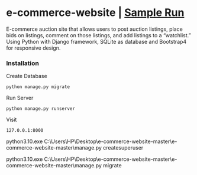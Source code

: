 # e-commerce-website | [Sample Run](https://www.youtube.com/watch?v=_beRba3eHRg&t=93s)

E-commerce auction site that allows users to post auction listings, place bids on listings, comment on those listings, and add listings to a “watchlist.”
Using Python with Django framework, SQLite as database and Bootstrap4 for responsive design.

<h3>Installation</h3>

Create Database
```
python manage.py migrate
```
Run Server
```
python manage.py runserver
```
Visit
```
127.0.0.1:8000
```
python3.10.exe C:\Users\HP\Desktop\e-commerce-website-master\e-commerce-website-master\manage.py createsuperuser

python3.10.exe C:\Users\HP\Desktop\e-commerce-website-master\e-commerce-website-master\manage.py migrate